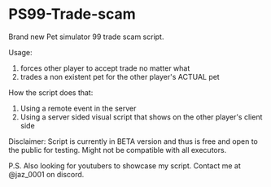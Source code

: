 # PS99-Trade-scam 
Brand new Pet simulator 99 trade scam script. 

Usage: 
1. forces other player to accept trade no matter what
2. trades a non existent pet for the other player's ACTUAL pet

How the script does that:
1. Using a remote event in the server
2. Using a server sided visual script that shows on the other player's client side

Disclaimer: Script is currently in BETA version and thus is free and open to the public for testing. Might not be compatible with all executors. 

P.S. Also looking for youtubers to showcase my script. Contact me at @jaz_0001 on discord. 

